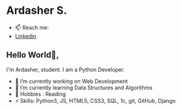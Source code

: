 # Ardasher S.
- 📫 Reach me: 
- [Linkedin](https://kz.linkedin.com/in/ardasher-sakenov-5a4222249)

## Hello World👋, 
I'm Ardasher,  student. I am a Python Developer.


- 🔭 I’m currently working on Web Development
- 🌱 I’m currently learning Data Structures and Algorithms
- 💬 Hobbies : Reading
- ⚡ Skills: Python3, JS, HTML5, CSS3, SQL, 1c, git, GitHub, Django
